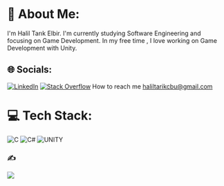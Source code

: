 # 💫 About Me:
I'm Halil Tarık Elbir.  I'm currently studying Software Engineering and focusing on Game Development. In my free time , I love working on Game Development with Unity.


## 🌐 Socials:
[![LinkedIn](https://img.shields.io/badge/LinkedIn-%230077B5.svg?logo=linkedin&logoColor=white)](https://linkedin.com/in/linkedin.com/in/halil-tarik-elbir) [![Stack Overflow](https://img.shields.io/badge/-Stackoverflow-FE7A16?logo=stack-overflow&logoColor=white)](https://stackoverflow.com/users/21309023) 
How to reach me haliltarikcbu@gmail.com 

# 💻 Tech Stack:
![C](https://img.shields.io/badge/c-%2300599C.svg?style=for-the-badge&logo=c&logoColor=white) ![C#](https://img.shields.io/badge/c%23-%23239120.svg?style=for-the-badge&logo=c-sharp&logoColor=white) ![UNITY](https://img.shields.io/badge/Unity-%2320232a.svg?style=for-the-badge&logo=unity&logoColor=white)


### ✍️ 
![](https://quotes-github-readme.vercel.app/api?type=horizontal&theme=radical)

<!-- Proudly created with GPRM ( https://gprm.itsvg.in ) -->
